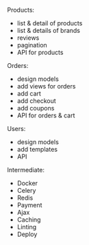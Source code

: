 Products:
 - list & detail of products
 - list & details of brands
 - reviews
 - pagination
 - API for products


Orders:
 - design models
 - add views for orders
 - add cart
 - add checkout
 - add coupons
 - API for orders & cart


Users:
 - design models
 - add templates
 - API


Intermediate:
 - Docker
 - Celery
 - Redis
 - Payment
 - Ajax
 - Caching
 - Linting
 - Deploy